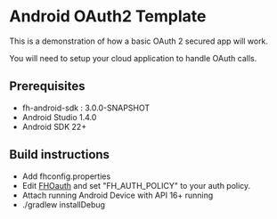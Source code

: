 # Android OAuth2 Template

This is a demonstration of how a basic OAuth 2 secured app will work.

You will need to setup your cloud application to handle OAuth calls.

## Prerequisites 
 * fh-android-sdk : 3.0.0-SNAPSHOT
 * Android Studio 1.4.0
 * Android SDK 22+

## Build instructions
 * Add fhconfig.properties
 * Edit [FHOauth](app/src/main/java/com/feedhenry/oauth/oauth_android_app/FHOAuth.java) and set "FH_AUTH_POLICY" to your auth policy.
 * Attach running Android Device with API 16+ running
 * ./gradlew installDebug
